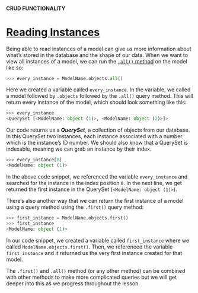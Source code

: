 #### CRUD FUNCTIONALITY

# [Reading Instances](https://www.codecademy.com/paths/build-python-web-apps-with-django/tracks/data-in-django/modules/django-models-and-databases/lessons/django-crud-functionality/exercises/reading-instances)

Being able to read instances of a model can give us more information about what’s stored in the database and the shape of our data. 
When we want to view all instances of a model, we can run the [`.all()` method](https://docs.djangoproject.com/en/3.1/ref/models/querysets/#all) 
on the model like so:
```py
>>> every_instance = ModelName.objects.all()
```
Here we created a variable called `every_instance`. 
In the variable, we called a model followed by `.objects` followed by the `.all()` query method. 
This will return every instance of the model, which should look something like this:
```py
>>> every_instance
<QuerySet [<ModelName: object (1)>, <ModelName: object (2)>]>
```
Our code returns us a ***QuerySet***, a collection of objects from our database. 
In this QuerySet two instances, each instance associated with a number which is the instance’s ID number. 
We should also know that a QuerySet is indexable, meaning we can grab an instance by their index.
```py
>>> every_instance[0]
<ModelName: object (1)>
```
In the above code snippet, we referenced the variable `every_instance` and searched for the instance in the index position `0`. 
In the next line, we get returned the first instance in the QuerySet (`<ModelName: object (1)>`).

There’s also another way that we can return the first instance of a model using a query method using the `.first()` query method:
```py
>>> first_instance = ModelName.objects.first()
>>> first_instance
<ModelName: object (1)>
```
In our code snippet, we created a variable called `first_instance` where we called `ModelName.objects.first()`. 
Then, we referenced the variable `first_instance` and it returned us the very first instance created for that model.

The `.first()` and `.all()` method (or any other method) can be combined with other methods to make more complicated queries 
but we will get deeper into this as we progress throughout the lesson.
